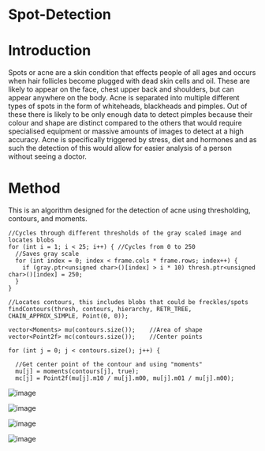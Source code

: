 # Spot-Detection
# Introduction
Spots or acne are a skin condition that effects people of all ages and occurs when hair follicles become plugged with dead skin cells and oil. These are likely to appear on the face, chest upper back and shoulders, but can appear anywhere on the body. Acne is separated into multiple different types of spots in the form of whiteheads, blackheads and pimples. Out of these there is likely to be only enough data to detect pimples because their colour and shape are distinct compared to the others that would require specialised equipment or massive amounts of images to detect at a high accuracy. Acne is specifically triggered by stress, diet and hormones and as such the detection of this would allow for easier analysis of a person without seeing a doctor.

# Method
This is an algorithm designed for the detection of acne using thresholding, contours, and moments. 

```
//Cycles through different thresholds of the gray scaled image and locates blobs
for (int i = 1; i < 25; i++) { //Cycles from 0 to 250
  //Saves gray scale
  for (int index = 0; index < frame.cols * frame.rows; index++) {
    if (gray.ptr<unsigned char>()[index] > i * 10) thresh.ptr<unsigned char>()[index] = 250;
  }
}
```
```
//Locates contours, this includes blobs that could be freckles/spots
findContours(thresh, contours, hierarchy, RETR_TREE, CHAIN_APPROX_SIMPLE, Point(0, 0));

vector<Moments> mu(contours.size());	//Area of shape
vector<Point2f> mc(contours.size());	//Center points

for (int j = 0; j < contours.size(); j++) {

  //Get center point of the contour and using "moments"
  mu[j] = moments(contours[j], true);
  mc[j] = Point2f(mu[j].m10 / mu[j].m00, mu[j].m01 / mu[j].m00);
```
![image](https://user-images.githubusercontent.com/22525909/229362388-34847524-a697-4dae-b914-29342453a661.png)

![image](https://user-images.githubusercontent.com/22525909/229362400-0945319f-e8e9-4722-ad85-7c02d4095b07.png)

![image](https://user-images.githubusercontent.com/22525909/229362404-bc7bfc25-b73b-4460-8268-97ea8a74725c.png)

![image](https://user-images.githubusercontent.com/22525909/229362413-25060d4f-3fe1-45ed-bf64-00aa6be7c4ba.png)


